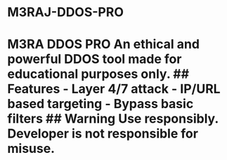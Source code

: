 # M3RAJ-DDOS-PRO
# M3RA DDOS PRO  An ethical and powerful DDOS tool made for educational purposes only.  ## Features - Layer 4/7 attack - IP/URL based targeting - Bypass basic filters  ## Warning **Use responsibly. Developer is not responsible for misuse.**
